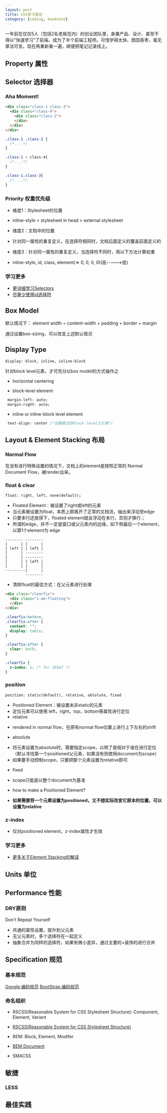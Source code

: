 ```yaml
---
layout: post
title: CSS学习笔记
category: [coding, booknote]
---
```


一年前在仅仅5人（包括2名老板在内）的创业团队里，身兼产品、设计、甚至不得以“快速学习”了前端，成为了半个前端工程师。可惜学得太快、囫囵吞枣，毫无章法可言。现在再重新看一遍，顺便把笔记记录线上。

## Property 属性

## Selector 选择器

### Aha Moment!

```html
<div class="class-1 class-3">
  <div class="class-4">
    <div class="class-2">
    </div>
  </div>
</div>
```

```css
.class-1 .class-2 {
  /*....*/
}

.class-1 > class-4{
  /*....*/
}

.class-1.class-3{
  /*....*/
}
```


### Priority 权重优先级


- 维度1：Stylesheet的位置
 + inline-style > stylesheet in head > external stylesheet
- 维度2：文档中的位置
 + 针对同一属性的重复定义，在选择符相同时，文档后面定义的覆盖前面定义的
- 维度3：针对同一属性的重复定义，当选择符不同时，用以下方法计算权重
 + inline-style, id, class, element(=> 0, 0, 0, 0)(高----->低)

### 学习更多
- [更详细学习Selectors](http://www.smashingmagazine.com/2009/08/17/taming-advanced-css-selectors/)
- [尽量少使用id选择符](http://oli.jp/2011/ids/)


## Box Model

默认情况下：
    element width = content-width + padding + border + margin

通过设置box-sizing，可以改变上述默认情况

## Display Type

    display: block, inline, inline-block


针对block level元素，才可充分以box model的方式操作之

- horizontal centering
 + block-level element

```css
 margin-left: auto;
 margin-right: auto;
```
 + inline or inline-block level element
```css
 text-align: center /*设置最近的block-level父元素*/
```


## Layout & Element Stacking 布局

### Normal Flow
在没有进行特殊设置的情况下，文档上的element是按照正常的 Normal Document Flow，被render出来。


### float & clear

    float: right, left, none(default);

- Floated Element：被设置了right或left的元素
- 当元素被设置为float，本质上即离开了正常的文档流，抽出来浮动至edge
- 只要本行还放得下，floated element就会浮动在本行，否则才换行；
- 所谓的edge，并不一定是窗口或父元素内的边缘，如下例最后一个element，以第1个element为 edge

```
-------- --------
|      | |      |
| left | | left |
|      | --------
|      | --------
|      | | left |
|      | |      |
---------|      |
         --------

```

- 清除float的最佳方式：在父元素进行处理

```html
<div class="clearfix">
  <div class="i-am-floating">
  </div>
</div>
```


```css
.clearfix:before,
.clearfix:after {
  content: "";
  display: table;
}

.clearfix:after {
  clear: both;
}

.clearfix {
  z-index: 1; /* for IE6&7 */
}
```

### position

    position: static(default), relative, ablolute, fixed

- Positioned Element：被设置未非static的元素
- 定位元素可以使用 left，right，top，bottom等属性进行定位
- relative
 + rendered in normal flow，在原有normal flow位置上进行上下左右的shift
- absolute
 + 将元素设置为absolute时，需要指定scope，以明了是相对于谁在进行定位（默认寻找第一个positioned父元素，如果没有则使用document为scope）
 + 如果要手动控制scope，只要把那个元素设置为relative即可
- fixed
 + scope只能是以整个document为基准
- how to make a Positioned Element?
 + <b>如果需要将一个元素设置为positioned，又不想实际改变它原本的位置，可以设置为relative</b>

### z-index
- 仅对positioned element，z-index属性才生效


### 学习更多

- [更多关于Element Stacking的解读](https://developer.mozilla.org/en-US/docs/Web/CSS/CSS_Positioning/Understanding_z_index)


## Units 单位

## Performance 性能

### DRY原则

Don't Repeat Yourself
- 共通的属性设置，提升到父元素
- 无父元素时，多个选择符在一起定义
- 抽象合并为同样的选择符，如果有微小差异，通过主要的+装饰的进行合并



## Specification 规范
### 基本规范
[Google 编码规范](https://google.github.io/styleguide/htmlcssguide.xml)
[BootStrap 编码规范](http://codeguide.bootcss.com/)

### 命名组织

- RSCSS(Reasonable System for CSS Stylesheet Structure): Component, Element, Variant
 + [RSCSS(Reasonable System for CSS Stylesheet Structure)](http://zhibimo.com/read/Ashu/front-end-style-guide/css/structure.html)
- BEM: Block, Element, Modifer
 + [BEM Document](https://en.bem.info/methodology/quick-start/)
- SMACSS

## 敏捷
### LESS


## 最佳实践


